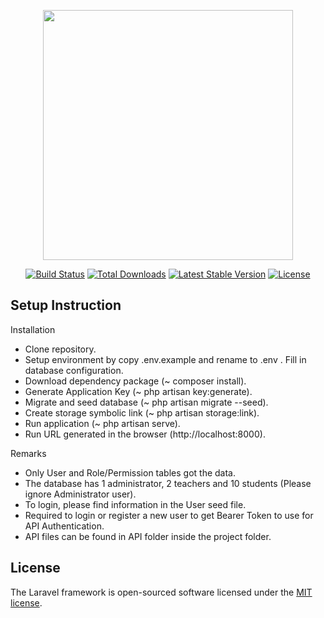 <p align="center"><a href="https://laravel.com" target="_blank"><img src="https://raw.githubusercontent.com/laravel/art/master/logo-lockup/5%20SVG/2%20CMYK/1%20Full%20Color/laravel-logolockup-cmyk-red.svg" width="400"></a></p>

<p align="center">
<a href="https://travis-ci.org/laravel/framework"><img src="https://travis-ci.org/laravel/framework.svg" alt="Build Status"></a>
<a href="https://packagist.org/packages/laravel/framework"><img src="https://img.shields.io/packagist/dt/laravel/framework" alt="Total Downloads"></a>
<a href="https://packagist.org/packages/laravel/framework"><img src="https://img.shields.io/packagist/v/laravel/framework" alt="Latest Stable Version"></a>
<a href="https://packagist.org/packages/laravel/framework"><img src="https://img.shields.io/packagist/l/laravel/framework" alt="License"></a>
</p>

## Setup Instruction

Installation
- Clone repository.
- Setup environment by copy .env.example and rename to .env . Fill in database configuration.
- Download dependency package (~ composer install).
- Generate Application Key (~ php artisan key:generate).
- Migrate and seed database (~ php artisan migrate --seed).
- Create storage symbolic link (~ php artisan storage:link).
- Run application (~ php artisan serve).
- Run URL generated in the browser (http://localhost:8000).

Remarks
- Only User and Role/Permission tables got the data.
- The database has 1 administrator, 2 teachers and 10 students (Please ignore Administrator user).
- To login, please find information in the User seed file.
- Required to login or register a new user to get Bearer Token to use for API Authentication.
- API files can be found in API folder inside the project folder.




## License

The Laravel framework is open-sourced software licensed under the [MIT license](https://opensource.org/licenses/MIT).
